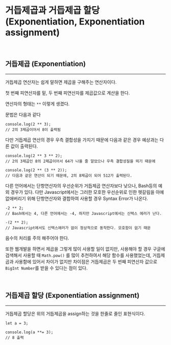 # 거듭제곱과 거듭제곱 할당 (Exponentiation, Exponentiation assignment)

<br>

## 거듭제곱 (Exponentiation)
---

거듭제곱 연산자는 쉽게 말하면 제곱을 구해주는 연산자이다.

첫 번째 피연산자를 밑, 두 번째 피연산자를 제곱값으로 계산을 한다.

연산자의 형태는 `**` 이렇게 생겼다.

문법은 다음과 같다


```
console.log(2 ** 3);
// 2의 3제곱이어서 8이 출력됨
```

다만 거듭제곱 연산의 경우 우측 결합성을 가지기 때문에 다음과 같은 경우 예상과는 다른 값이 출력된다.

```
console.log(2 ** 3 ** 2);
// 2의 3제곱인 8의 2제곱이어서 64가 나올 줄 알았으나 우측 결합성질을 띄기 때문에

console.log(2 ** (3 ** 2));
// 다음과 같은 연산이 되기 때문에, 2의 8제곱이 되어 512가 출력된다.
```

다른 언어에서는 단항연산자의 우선순위가 거듭제곱 연산자보다 낮으나, Bash등의 예외 경우가 있다.
다만 Javascript에서는 그러한 모호한 우선순위로 인한 헷갈림을 아예 없애버리기 위해 단항연산자와 결합하여 사용할 경우 Syntax Error가 나온다.

```
-2 ** 2;
// Bash에서는 4, 다른 언어에서는 -4, 하지만 Javascript에서는 신택스 에러가 난다.

-(2 ** 2);
// Javascript에서도 신택스에러가 없이 정상적으로 동작한다. 모호함이 없기 때문
```

음수의 처리를 주의 해주어야 한다.

또한 웹개발을 하면서 제곱을 그렇게 많이 사용할 일이 없지만, 사용해야 할 경우 구글에 검색해서 사용할 때  `Math.pow()` 를 많이
추천하여서 해당 함수를 사용했었는데, 거듭제곱과 사용함에 있어서 차이가 없지만 차이점은 거듭제곱은 두 번째 피연산자 값으로 `BigInt Number`를 받을 수 있다는 점이 있다.

<br>

## 거듭제곱 할당 (Exponentiation assignment)
---

거듭제곱 할당은 위의 거듭제곱을 assign하는 것을 한줄로 줄인 표현식이다.

```
let a = 3;

console.log(a **= 3);
// 8 출력
```

